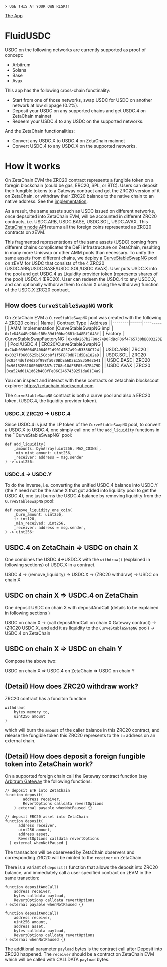 ```
> USE THIS AT YOUR OWN RISK!!
```
[The App](https://brewmaster012.github.io/FluidUSDC)

# FluidUSDC

USDC on the following networks are currently supported as proof of concept:
- Arbitrum
- Solana
- Base
- Avax

This app has the following cross-chain functinality:
- Start from one of those networks, swap USDC for USDC on another network at low slippage (0.2%).
- Deposit your USDC on any supported chains and get USDC.4 on ZetaChain mainnet
- Redeem your USDC.4 to any USDC on the supported networks.

And the ZetaChain functionalities:
- Convert any USDC.X to USDC.4 on ZetaChain mainnet
- Convert USDC.4 to any USDC.X on the supported networks.

# How it works

On ZetaChain EVM the ZRC20 contract represents a fungible token on a
foregin blockchain (could be gas, ERC20, SPL, or BTC).  Users can
deposit their fungible tokens to a Gateway contract and get the ZRC20
version of it on ZetaChain, or withdraw their ZRC20 balance to the
native chain to an native address. See the [implementation](https://github.com/zeta-chain/protocol-contracts/blob/main/contracts/zevm/ZRC20.sol).


As a result, the same assets such as USDC issued on different networks,
once depsoited into ZetaChain EVM, will be accounted in different ZRC20
contracts, i.e. USDC.ARB, USDC.BASE, USDC.SOL, USDC.AVAX. This [ZetaChain
node API](https://zetachain.blockpi.network/lcd/v1/public/zeta-chain/fungible/foreign_coins) returns all the foreign coins represented as ZRC20 contracts
on zEVM.

This fragmented representations of the same assets (USDC) coming from different
chains complicates the DeFi infrastructure on ZetaChain, resulting in many
more Uniswap or other AMM pools than necessary. To unify the same assets from
different chains, we deploy a [CurveStableSwapNG](https://github.com/curvefi/stableswap-ng/blob/main/contracts/main/CurveStableSwapNG.vy) pool on zEVM for USDC that consists
of the 4 ZRC20 (USDC.ARB/USDC.BASE/USDC.SOL/USDC.AVAX).  User puts USDC.X into the pool
and get USDC.4 as Liquidity provider token (represents shares of the pool) USDC.4 (ERC20).
User can redeem the USDC.4 to any USDC.X, and can optionally withdraw them to chain X using
the withdraw() function of the USDC.X ZRC20 contract.

## How does `CurveStableSwapNG` work
On ZetaChain EVM a `CurveStableSwapNG` pool was created with the following 4 ZRC20
coins:
| Name | Contract Type | Address |
|--------|------|---------|
| AMM Implementation |CurveStableSwapNG impl  | `0x1eD4644Bd2D0e1BBd89d100ba96B1dA48Bf1048f` |
| Factory | CurveStableSwapFactoryNG | `0x4dA267b2F80c74D0FdBcF06f4F65730bB003223E` |
| Pool/USDC.4 |  ERC20/CurveStableSwapNG | `0xCA4b0396064F40640F1d9014257a99aB3336C724` |
| USDC.ARB | ZRC20 | `0x0327f0660525b15Cdb8f1f5FBF0dD7Cd5Ba182aD` |
| USDC.SOL | ZRC20 |`0x8344d6f84d26f998fa070BbEa6D2E15E359e2641` |
| USDC.BASE | ZRC20 |`0x96152E6180E085FA57c7708e18AF8F05e37B479D` |
| USDC.AVAX | ZRC20 |`0xa52Ad01A1d62b408fFe06C2467439251da61E4a9` |

You can inspect and interact with these contracts on zetachain blockscout explorer: https://zetachain.blockscout.com

The `CurveStableSwapNG` contract is both a curve pool and also a
ERC20 token, (USDC.4, the liquidity provider token).

### USDC.X ZRC20 -> USDC.4
Since USDC.4 is just the LP token of the `CurveStableSwapNG` pool,
to convert a USDC.X to USDC.4, one simply call one of the `add_liquidity`
functions in the ``CurveStableSwapNG` pool:

```vyper
def add_liquidity(
    _amounts: DynArray[uint256, MAX_COINS],
    _min_mint_amount: uint256,
    _receiver: address = msg.sender
) -> uint256:

```

### USDC.4 -> USDC.Y
To do the inverse, i.e. converting the unified USDC.4 balance into
USDC.Y (the Y need not be the same X that got added into liquidity pool to get the USDC.4), one just burns the USDC.4 balance by removing liquidity from the
`CurveStableSwapNG` pool:
```vyper
def remove_liquidity_one_coin(
    _burn_amount: uint256,
    i: int128,
    _min_received: uint256,
    _receiver: address = msg.sender,
) -> uint256:
```

## USDC.4 on ZetaChain => USDC on chain X

One combines the USDC.4->USDC.X with the `withdraw()` (explained in following sections)  of USDC.X in a contract.

USDC.4 -> (remove_liquidity) -> USDC.X -> (ZRC20 withdraw) -> USDC on chain X

## USDC on chain X => USDC.4 on ZetaChain

One deposit USDC on chain X with depositAndCall (details to be explained in following sections )

USDC on chain X -> (call depositAndCall on chain X Gateway contract) -> (ZRC20 USDC.X, and add it as liquidity to the `CurveStableSwapNG` pool) -> USDC.4 on ZetaChain

## USDC on chain X => USDC on chain Y
Compose the above two:

USDC on chain X => USDC.4 on ZetaChain => USDC on chain Y

## (Detail) How does ZRC20 withdraw work?
ZRC20 contract has a funciton function
```solidity
withdraw(
    bytes memory to,
    uint256 amount
)
```
which will burn the `amount` of the caller balance in this ZRC20 contract,
and release the fungible token this ZRC20 represents to the `to` address
on an external chain.



## (Detail) How does deposit a foreign fungible token into ZetaChain work?
On a supported foreign chain call the Gateway contract
function (say [Arbitrum Gateway](https://arbiscan.io/address/0x1C53e188Bc2E471f9D4A4762CFf843d32C2C8549#writeProxyContract) the following functions:

```solidity
// deposit ETH into ZetaChain
function deposit(
        address receiver,
        RevertOptions calldata revertOptions
    ) external payable whenNotPaused {}

// deposit ERC20 asset into ZetaChain
function deposit(
      address receiver,
      uint256 amount,
      address asset,
      RevertOptions calldata revertOptions
  ) external whenNotPaused {
```

The transaciton will be observeed by ZetaChain observers and corresponding
ZRC20 will be minted to the `receiver` on ZetaChain.

There is a variant of `deposit()` function that allows the deposit into ZRC20
balance, and immediately call a user specified contract on zEVM in the same
transction:

```solidity
function depositAndCall(
    address receiver,
    bytes calldata payload,
    RevertOptions calldata revertOptions
) external payable whenNotPaused {}

function depositAndCall(
    address receiver,
    uint256 amount,
    address asset,
    bytes calldata payload,
    RevertOptions calldata revertOptions
) external whenNotPaused {}
```
The additional parameter `payload` bytes is the contract call after Deposit
into ZRC20 happened. The `receiver` should be a contract on ZetaChain EVM
which will be called with CALLDATA `payload` bytes.
